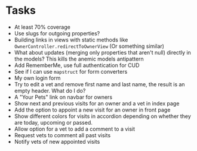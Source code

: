 # Tasks
* At least 70% coverage
* Use slugs for outgoing properties?
* Building links in views with static methods like `OwnerController.redirectToOwnerView` (Or something similar)
* What about updates (merging only properties that aren't null) directly in the models? This kills the anemic models antipattern
* Add RememberMe, use full authentication for CUD
* See if I can use `mapstruct` for form converters
* My own login form
* Try to edit a vet and remove first name and last name, the result is an empty header. What do I do?
* A "Your Pets" link on navbar for owners
* Show next and previous visits for an owner and a vet in index page
* Add the option to appoint a new visit for an owner in front page
* Show different colors for visits in accordion depending on whether they are today, upcoming or passed.
* Allow option for a vet to add a comment to a visit
* Request vets to comment all past visits
* Notify vets of new appointed visits
